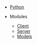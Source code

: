 - [Python](/python/)

- Modules

  - [Client](client.md)
  - [Server](server.md)
  - [Models](models.md)
